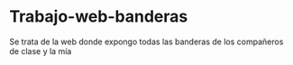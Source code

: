 # Trabajo-web-banderas
Se trata de la web donde expongo todas las banderas de los compañeros de clase y la mía
